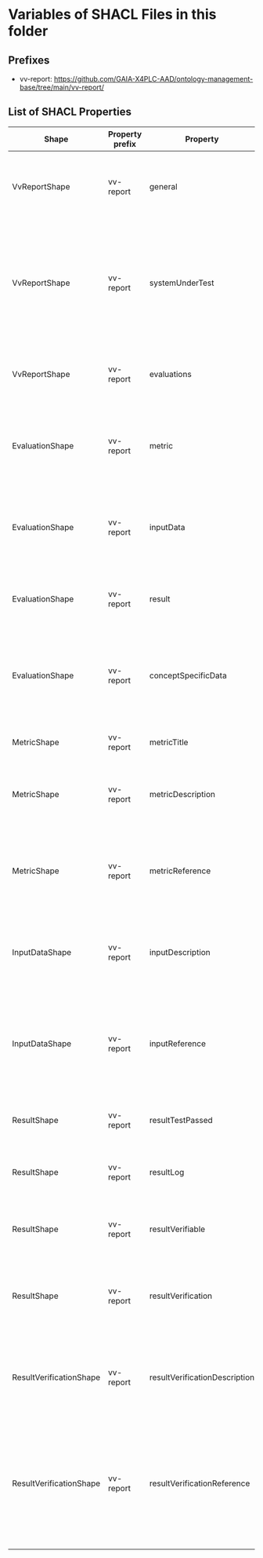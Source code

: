 # Variables of SHACL Files in this folder

## Prefixes

- vv-report: <https://github.com/GAIA-X4PLC-AAD/ontology-management-base/tree/main/vv-report/>

## List of SHACL Properties

| Shape | Property prefix | Property | MinCount | MaxCount | Description | Datatype/NodeKind | Filename |
| --- | --- | --- | --- | --- | --- | --- | --- |
| VvReportShape | vv-report | general | 1 | 1 | General object with properties for descriptions, data, links, bundle. |  | vv-report_shacl.ttl |
| VvReportShape | vv-report | systemUnderTest | 1 | 1 | Uniform Resource Identifier (URI) to identify the tested artifact, like a simulation, model by location, name, or both. | <http://www.w3.org/2001/XMLSchema#anyURI> | vv-report_shacl.ttl |
| VvReportShape | vv-report | evaluations | 1 |  | A list of all measures carried out on the subject under test. |  | vv-report_shacl.ttl |
| EvaluationShape | vv-report | metric | 1 | 1 | The definition of the quality metric that has been used in this evaluation item. |  | vv-report_shacl.ttl |
| EvaluationShape | vv-report | inputData | 1 |  | The definition of a dataset that has been used as input to the quality metric. |  | vv-report_shacl.ttl |
| EvaluationShape | vv-report | result | 1 | 1 | The summary of the result of this evaluation item. |  | vv-report_shacl.ttl |
| EvaluationShape | vv-report | conceptSpecificData | 0 |  | Additional arbitrary V&V-concept specific data, to further describe the evaluation. |  | vv-report_shacl.ttl |
| MetricShape | vv-report | metricTitle | 1 | 1 | A meaningful name of this metric. | <http://www.w3.org/2001/XMLSchema#string> | vv-report_shacl.ttl |
| MetricShape | vv-report | metricDescription | 1 | 1 | A short description of what is tested within this quality metric. | <http://www.w3.org/2001/XMLSchema#string> | vv-report_shacl.ttl |
| MetricShape | vv-report | metricReference | 1 | 1 | Uniform Resource Identifier (URI) to identify the metric by location, name, or both. | <http://www.w3.org/2001/XMLSchema#anyURI> | vv-report_shacl.ttl |
| InputDataShape | vv-report | inputDescription | 1 | 1 | A short description for interpreting this input data element | <http://www.w3.org/2001/XMLSchema#string> | vv-report_shacl.ttl |
| InputDataShape | vv-report | inputReference | 1 | 1 | Uniform Resource Identifier (URI) to identify the utilized input data element by location, name, or both. | <http://www.w3.org/2001/XMLSchema#anyURI> | vv-report_shacl.ttl |
| ResultShape | vv-report | resultTestPassed | 1 | 1 | Statement if the test has been passed or not. | <http://www.w3.org/2001/XMLSchema#boolean> | vv-report_shacl.ttl |
| ResultShape | vv-report | resultLog | 0 |  | Additional information about the test result, e.g., why it has failed. | <http://www.w3.org/2001/XMLSchema#string> | vv-report_shacl.ttl |
| ResultShape | vv-report | resultVerifiable | 1 | 1 | Information if the result can be verified by a third party. | <http://www.w3.org/2001/XMLSchema#boolean> | vv-report_shacl.ttl |
| ResultShape | vv-report | resultVerification | 0 | 1 | The necessary attributes to carry out verification of the result by a third party. |  | vv-report_shacl.ttl |
| ResultVerificationShape | vv-report | resultVerificationDescription | 1 | 1 | A short description of how the result can be verified with the given reference. |  | vv-report_shacl.ttl |
| ResultVerificationShape | vv-report | resultVerificationReference | 1 |  | Uniform Resource Identifier (URI) to identify the reference used to verify the result of this evalation by location, name, or both. | <http://www.w3.org/2001/XMLSchema#anyURI> | vv-report_shacl.ttl |
